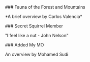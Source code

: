 \### Fauna of the Forest and Mountains

\*A brief overview by Carlos Valencia\*



\### Secret Squirrel Member

"I feel like a nut - John Nelson"



\### Added My MO

An overview by Mohamed Sudi

